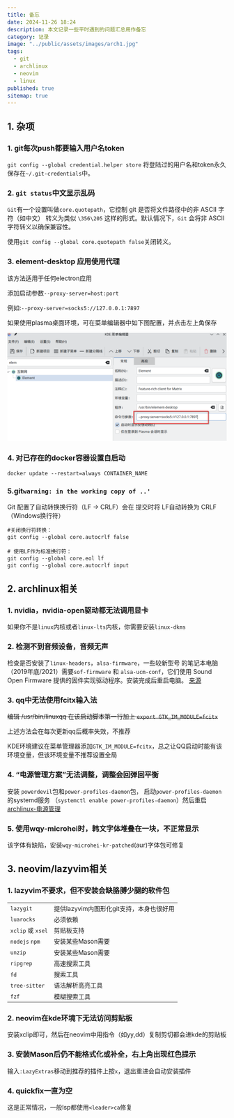 ```yaml
---
title: 备忘
date: 2024-11-26 18:24
description: 本文记录一些平时遇到的问题汇总用作备忘
category: 记录
image: "../public/assets/images/arch1.jpg"
tags:
  - git
  - archlinux
  - neovim
  - linux
published: true
sitemap: true
---
```

## 1. 杂项

### 1. git每次push都要输入用户名token

`git config --global credential.helper store` 将登陆过的用户名和token永久保存在`~/.git-credentials`中。

### 2. `git status`中文显示乱码

`Git`有一个设置叫做`core.quotepath`，它控制 git 是否将文件路径中的非 ASCII 字符（如中文）
转义为类似 `\356\205` 这样的形式。默认情况下，`Git` 会将非 ASCII 字符转义以确保兼容性。

使用`git config --global core.quotepath false`关闭转义。

### 3. element-desktop 应用使用代理

该方法适用于任何electron应用

添加启动参数`--proxy-server=host:port`

例如:`--proxy-server=socks5://127.0.0.1:7897`

如果使用plasma桌面环境，可在菜单编辑器中如下图配置，并点击左上角保存

![element_proxy](../public/assets/images/element_proxy.png)

### 4. 对已存在的docker容器设置自启动

```shell
docker update --restart=always CONTAINER_NAME
```

### 5.git`warning: in the working copy of ..'`

Git 配置了自动转换换行符（LF -> CRLF）会在 提交时将 LF自动转换为 CRLF（Windows换行符）

```shell
#关闭换行符转换：
git config --global core.autocrlf false 

# 使用LF作为标准换行符：
git config --global core.eol lf
git config --global core.autocrlf input 
```

## 2. archlinux相关

### 1. nvidia，nvidia-open驱动都无法调用显卡

如果你不是`linux`内核或者`linux-lts`内核，你需要安装`linux-dkms`

### 2. 检测不到音频设备，音频无声

检查是否安装了`linux-headers`，`alsa-firmware`，一些较新型号
的笔记本电脑（2019年底/2021）需要`sof-firmware` 和
`alsa-ucm-conf`，它们使用 Sound Open Firmware
提供的固件实现驱动程序。安装完成后重启电脑。
[来源](https://wiki.archlinuxcn.org/wiki/ALSA#%E6%8E%92%E9%99%A4ALSA%E6%95%85%E9%9A%9C)

### 3. qq中无法使用fcitx输入法

~~编辑 /usr/bin/linuxqq 在该启动脚本第一行加上 `export GTK_IM_MODULE=fcitx`~~

上述方法会在每次更新qq后概率失效，不推荐

KDE环境建议在菜单管理器添加`GTK_IM_MODULE=fcitx`，总之让QQ启动时能有该环境变量，但该环境变量不推荐设置全局

### 4. “电源管理方案”无法调整，调整会回弹回平衡

安装 `powerdevil`包和`power-profiles-daemon`包，
启动`power-profiles-daemon`的systemd服务
（`systemctl enable power-profiles-daemon`）然后重启  
[archlinux-电源管理](https://wiki.archlinuxcn.org/wiki/%E7%94%B5%E6%BA%90%E7%AE%A1%E7%90%86)

### 5. 使用wqy-microhei时，韩文字体堆叠在一块，不正常显示

该字体有缺陷，安装`wqy-microhei-kr-patched`(aur)字体包可修复

## 3. neovim/lazyvim相关

### 1. lazyvim不要求，但不安装会缺胳膊少腿的软件包

|||
|-------------|--------------------------------------------|
| `lazygit` |提供lazyvim内图形化git支持，本身也很好用|
| `luarocks` |必须依赖|
| `xclip` 或 `xsel` |剪贴板支持|
| `nodejs` `npm` |安装某些Mason需要|
| `unzip` |安装某些Mason需要|
|`ripgrep`|高速搜索工具|
|`fd`|搜索工具|
|`tree-sitter`|语法解析高亮工具|
|`fzf`|模糊搜索工具|

### 2. neovim在kde环境下无法访问剪贴板

安装xclip即可，然后在neovim中用指令（如yy,dd）复制剪切都会进kde的剪贴板

### 3. 安装Mason后仍不能格式化或补全，右上角出现红色提示

输入`:LazyExtras`移动到推荐的插件上按`x`，退出重进会自动安装插件

### 4. quickfix一直为空

这是正常情况，一般lsp都使用`<leader>ca`修复
